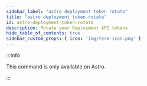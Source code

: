 ```yaml
---
sidebar_label: "astro deployment token rotate"
title: "astro deployment token rotate"
id: astro-deployment-token-rotate
description: Rotate your Deployment API tokens.
hide_table_of_contents: true
sidebar_custom_props: { icon: 'img/term-icon.png' }
---
```


:::info

This command is only available on Astro.

:::
